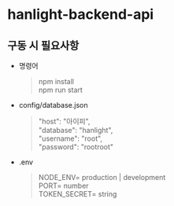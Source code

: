 # hanlight-backend-api

## 구동 시 필요사항

- 명령어

  > npm install  
  > npm run start

- config/database.json

  > "host": "아이피",  
  > "database": "hanlight",  
  > "username": "root",  
  > "password": "rootroot"

- .env

  > NODE_ENV= production | development  
  > PORT= number  
  > TOKEN_SECRET= string
